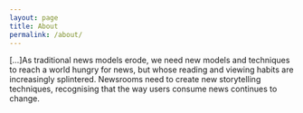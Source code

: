 ```yaml
---
layout: page
title: About
permalink: /about/
---
```


[…]As traditional news models erode, we need new models and techniques to reach a world hungry for news, but whose reading and viewing habits are increasingly splintered. Newsrooms need to create new storytelling techniques, recognising that the way users consume news continues to change.
